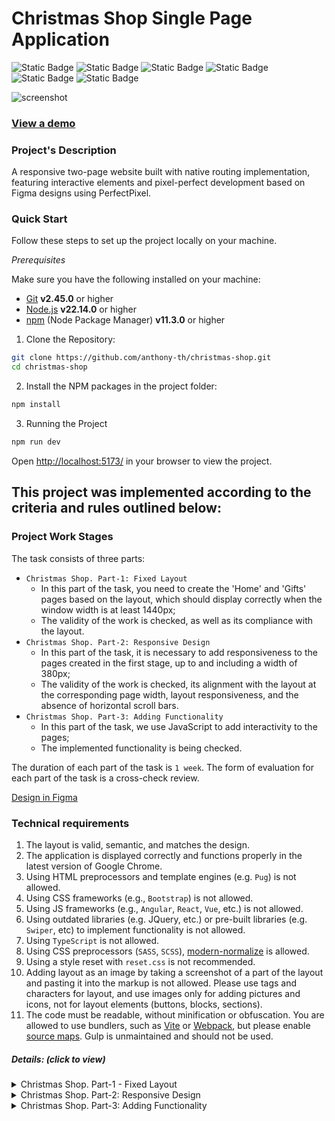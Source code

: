 # Christmas Shop Single Page Application

![Static Badge](https://img.shields.io/badge/JavaScript-323330?style=flat&logo=javascript&logoColor=F7DF1E) ![Static Badge](https://img.shields.io/badge/Sass-CC6699?logo=sass&logoColor=white) ![Static Badge](https://img.shields.io/badge/Vite-5c5c5c?style=flat&logo=vite) ![Static Badge](https://img.shields.io/badge/HTML5-E34F26?style=flat&logo=html5&logoColor=white) ![Static Badge](https://img.shields.io/badge/Figma-orange?logo=figma&logoColor=white) ![Static Badge](https://img.shields.io/badge/PerfectPixel-blue)

![screenshot](./src/assets/images/preview.avif "project preview")

### [View a demo](https://anthony-th.github.io/christmas-shop/ "live demo")

### Project's Description
A responsive two-page website built with native routing implementation, featuring interactive elements and pixel-perfect development based on Figma designs using PerfectPixel.

### Quick Start

Follow these steps to set up the project locally on your machine.

*Prerequisites*

Make sure you have the following installed on your machine:

   - [Git](https://git-scm.com/) **v2.45.0** or higher
   - [Node.js](https://nodejs.org/en) **v22.14.0** or higher
   - [npm](https://www.npmjs.com/) (Node Package Manager) **v11.3.0** or higher

1. Clone the Repository:
```bash
git clone https://github.com/anthony-th/christmas-shop.git
cd christmas-shop
```
2. Install the NPM packages in the project folder:
```bash
npm install
```

3. Running the Project

```bash
npm run dev
```

Open [http://localhost:5173/](http://localhost:5173/) in your browser to view the project.

## This project was implemented according to the criteria and rules outlined below:

### Project Work Stages
The task consists of three parts:

- `Christmas Shop. Part-1: Fixed Layout`
    - In this part of the task, you need to create the 'Home' and 'Gifts' pages based on the layout, which should display correctly when the window width is at least 1440px;
    - The validity of the work is checked, as well as its compliance with the layout.
- `Christmas Shop. Part-2: Responsive Design`
    - In this part of the task, it is necessary to add responsiveness to the pages created in the first stage, up to and including a width of 380px;
    - The validity of the work is checked, its alignment with the layout at the corresponding page width, layout responsiveness, and the absence of horizontal scroll bars.
- `Christmas Shop. Part-3: Adding Functionality`
    - In this part of the task, we use JavaScript to add interactivity to the pages;
    - The implemented functionality is being checked.

The duration of each part of the task is `1 week`.
The form of evaluation for each part of the task is a cross-check review.

[Design in Figma](https://www.figma.com/design/zTB01BwWZVoXYK5atH3eZT/Cristmas-Shop)

### Technical requirements
1. The layout is valid, semantic, and matches the design.
2. The application is displayed correctly and functions properly in the latest version of Google Chrome.
3. Using HTML preprocessors and template engines (e.g. `Pug`) is not allowed.
4. Using CSS frameworks (e.g., `Bootstrap`) is not allowed.
5. Using JS frameworks (e.g., `Angular`, `React`, `Vue`, etc.) is not allowed.
6. Using outdated libraries (e.g. JQuery, etc.) or pre-built libraries (e.g. `Swiper`, etc) to implement functionality is not allowed.
7. Using `TypeScript` is not allowed.
8. Using CSS preprocessors (`SASS`, `SCSS`), [modern-normalize](https://github.com/sindresorhus/modern-normalize) is allowed.
9. Using a style reset with `reset.css` is not recommended.
10. Adding layout as an image by taking a screenshot of a part of the layout and pasting it into the markup is not allowed. Please use tags and characters for layout, and use images only for adding pictures and icons, not for layout elements (buttons, blocks, sections).
11. The code must be readable, without minification or obfuscation. You are allowed to use bundlers, such as [Vite](https://vitejs.dev/) or [Webpack](https://webpack.js.org/), but please enable [source maps](https://web.dev/articles/source-maps). Gulp is unmaintained and should not be used.

##### Details: *(click to view)*

<details><summary>Christmas Shop. Part-1 - Fixed Layout</summary>

##### CrossCheck Criteria

1. Checking validation of pages:
  - The layout for both pages is validated and error-free according to the W3C Validator (https://validator.w3.org/) Valid markup of checked page corresponds to the message "Document checking completed. No errors or warnings to show."
  - Favicon is added to each page
  - Only one `<h1>` per each page
  - The URL of the `Gifts` page differs from the URL of the `Home` page (e.g. `your-site.com` for the `Home` page and `your-site.com/gifts` for the `Gifts` page)
2. The layout matches the design:
  - `<header>` on each page
  - `Hero` section on `Home` page
  - `About` section on `Home` page
  - `Slider` section on `Home` page
  - `Best` Gifts section on `Home` page
  - `CTA` section on `Home` page
  - `Gifts` section on `Gifts` page
  - `<footer>` on each page
3. CSS Requirements:
  - For positioning gifts in `Best Gifts` section on `Home` page and gifts in `Gifts` section on `Gifts` page used **Flexbox** or **Grid Layout**
  - When scaling the browser page (<100%) or increasing the page width (>1440px), the layout of both pages is centered rather than shifted to the side and not stretched across the entire width
  - The empty spaces around the layout are filled with white color
4. Interactivity:
  - Navigation elements (except `CONTACTS`) lead to corresponding sections on `Home` page
  - `CONTACTS` in navigation panel links to the `<footer>` on its own page: +2
  Smooth scrolling with anchor links
  - When clicking on the GIFTS link in `<header>` and Explore Magical Gifts button in `Hero` and `CTA` sections on `Home` page, it navigates to the `Gifts` page
  - The GIFTS link in `<header>` on `Gifts` page is non-interactive and don't have a hover effects
  - When clicking on the Logo in `<header>`, it navigates to the `Home` page
  - The active ALL tab in `Gifts` section of `Gifts` page is non-interactive and don't have a hover effects
  - Each Gift-card in the `Gifts` section of the `Gifts` page, `Best Gifts` section on `Home` page and cards in `<footer>` is interactive when hovering over any area of the card
  - In the `<footer>`, clicking on the card **CALL US** should initiate a phone call
  - In the `<footer>`, clicking on the card **WRITE US** should open the mail client
  - In the `<footer>`, clicking on the card **MAGIC FOREST** should open a new browser tab with Google Maps displaying any location of your choice
  - In the `<footer>`, clicking on the link Made in Rolling Scopes School should open the school's website in a new tab
  - Interactivity of the links and buttons is implemented according to the Figma layout. Interactivity includes not only changing cursor's appearance, for example, using the `cursor: pointer` property, but also the use of other visual effects, such as changing the background color or font color, following the Styleguide in the Figma layout. If the interactivity is not specified in the Styleguide, `cursor: pointer` property is enough
  - Mandatory requirement for interactivity: smooth change in the appearance of an element on hover, without affecting adjacent elements

</details>

<details><summary>Christmas Shop. Part-2: Responsive Design</summary>

##### CrossCheck Criteria

1. The layout of the pages aligns the design at a screen width of 1440px:
   - `<header>` on each page
   - `Hero` section on `Home` page
   - `About` section on `Home` page
   - `Slider` section on `Home` page
   - `Best Gifts` section on `Home` page
   - `CTA` section on `Home` page
   - `Gifts` section on `Gifts` page
   - `<footer>` on each page
2. The layout of the pages aligns the design at a screen width of 768px:
   - `<header>` on each page
   - `Hero` section on `Home` page
   - `About` section on `Home` page
   - `Slider` section on `Home` page
   - `Best Gifts` section on `Home` page
   - `CTA` section on `Home` page
   - `Gifts` section on `Gifts` page
   - `<footer>` on each page
3. The layout of the pages aligns the design at a screen width of 380px:
   - `<header>` on each page
   - `Hero` section on `Home` page
   - `About` section on `Home` page
   - `Slider` section on `Home` page
   - `Best Gifts` section on `Home` page
   - `CTA` section on `Home` page
   - `Gifts` section on `Gifts` page
   - `<footer>` on each page
4. There is no horizontal scrollbar at all screen width up to 380px inclusive. All page content remains as per the design: it is not cropped, removed, or shifted to the side:
   - `Home` page: no horizontal scroll bar between 1440px and 768px widths
   - `Home` page: no horizontal scroll bar between 768px and 380px widths
   - `Gifts` page: no horizontal scroll bar between 1440px and 768px widths
   - `Gifts` page: no horizontal scroll bar between 768px and 380px widths
5. During smooth resizing of the browser window from 1440px to 380px, the layout occupies the full width of the window (including specified margins), elements adjust their sizes and positions appropriately without full scaling, no elements overlap, and images maintain their correct aspect ratios:
   - On `Home` page
   - On `Gifts` page
6. At screen widths of 768px, the menu and navigation links in `<header>` are concealed on both pages, and a burger menu icon is displayed
   (Note: Activation of the burger menu icon is not evaluated at this stage.)
7. Hover effects are active on desktop devices (as per the `Desktop` device type in DevTools) and are disabled for mobile devices (as per the `Mobile` device type in DevTools) on both pages
8. The layout for both pages is validated and error-free according to the W3C Validator (https://validator.w3.org/)

</details>

<details><summary>Christmas Shop. Part-3: Adding Functionality</summary>

##### CrossCheck Criteria

1. Implementation of the **burger menu** on both pages:
   - At a page width of 768px and less, the navigation panel hides, and the burger icon appears
   - When clicking the burger icon, the burger menu slides out from the right, and the burger icon smoothly transforms into a cross
   - The burger menu occupies the entire available screen area below the `<header>` block
   - When clicking the cross, the burger menu smoothly hides, moving to the right of the screen, and the cross smoothly transforms into a burger icon
   - The burger icon is created using HTML and CSS without the use of images/svg
   - Links in the burger menu work, providing smooth scrolling to anchor points
   - When clicking on any link (interactive or non-interactive) in the menu, the burger menu hides, and the cross transforms into a burger icon
   - When clicking on any link (interactive or non-interactive) in the menu, the burger menu smoothly hides to the right, and the cross smoothly transforms into a burger icon if a user stays on the same page
   - The placement and sizes of elements in the burger menu correspond to the layout (horizontal and vertical centering of menu items)
   - The page behind the open menu does not scroll
   - When the page width increases to more than 768px, the burger icon and the open burger menu hide, and the navigation panel appears
2. Implementation of the **Slider** on the `home` page:
   - Scrolling the slider in the corresponding direction is implemented by pressing left arrow button and right arrow button
   - The left arrow button is inactive at the far left position of the slider
   - The right arrow button is inactive at the far right position of the slider
   - Scrolling the slider is accompanied by the carousel-like animation (the method of animation execution is not evaluated)
   - The slider is fully scrolled with 3 presses of the arrow button in one direction for screen widths more than 768px, and with 6 presses of the arrow button in one direction for screen widths of 768px and less
   - When the screen width changes, the slider returns to its initial position, and the slider can be fully scrolled with the correct number of the relevant arrow button clicks (it works without reloading the page)
3. Implementation of the **Timer** on the `home` page:
   - The timer shows the correct value of the remaining days, hours, minutes, and seconds until the New Year in `UTC+0`
   - Leading zeros are not displayed for single-digit numbers
   - The timer updates every second, displaying the current remaining time with the labels `days`, `hours`, `minutes`, `seconds` (the labels must not change)
4. When both opening or refreshing the page, 4 random cards are displayed in the block **Best Gifts** on the `home` page
5. Implementation of the **Category switching** for products on the `gifts` page:
   - The **ALL** category is active and all 36 gifts are displayed when both opening or reloading the `gifts` page. The order of sorting gifts does not matter
   - When switching categories, the gifts of the selected category are displayed. The order of sorting gifts does not matter
   - Only the selected category tab is active
6. Implementation of the **Scroll-to-Top** button on the `gifts` page:
   - The button can only appear at a screen width of 768px and less
   - At the top of the page, the button is not displayed
   - The button appears after scrolling the page down by 300px
   - When the button is clicked, the page scrolls to the top
7. Implementation of the **Modal** for selected gift on both pages:
   - The Modal with the description of a specific gift opens when clicking on any part of a card of gift
   - The description and superpowers in the Modal corresponds to the selected gift
   - The part of the page outside the Modal is darkened
   - When the Modal is open, the vertical scroll of the page becomes inactive; when closed, it becomes active again
   - Clicking on the area around the Modal and **Close** button closes it
   - The Modal is centered on both axes, sizes of modal elements and their layout match the design

##### Penalties
- The layout of the entire design or individual blocks is implemented using images, except in cases where the image is specifically required by the design
- The use of frameworks, libraries, and technologies that are prohibited in the technical requirements

</details>